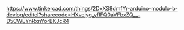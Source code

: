 https://www.tinkercad.com/things/2DxXS8dmfYr-arduino-modulo-b-devlog/editel?sharecode=HXveiyg_yfIFQ0aVFbxZQ__-D5CWEYnRxnYorBKJcR4